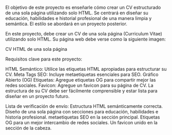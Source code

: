 El objetivo de este proyecto es enseñarle cómo crear un CV estructurado de una sola página utilizando solo HTML. Se centrará en diseñar su educación, habilidades e historial profesional de una manera limpia y semántica. El estilo se abordará en un proyecto posterior.

En este proyecto, debe crear un CV de una sola página (Curriculum Vitae) utilizando solo HTML. Su página web debe verse como la siguiente imagen:

CV HTML de una sola página

Requisitos clave para este proyecto:

HTML Semántico: Utilice las etiquetas HTML apropiadas para estructurar su CV.
Meta Tags SEO: Incluye metaetiquetas esenciales para SEO.
Gráfico Abierto (OG) Etiquetas: Agregue etiquetas OG para compartir mejor las redes sociales.
Favicon: Agregue un favicon para su página de CV.
La estructura de su CV debe ser fácilmente comprensible y estar lista para diseñar en un proyecto futuro.

Lista de verificación de envío:
Estructura HTML semánticamente correcta.
Diseño de una sola página con secciones para educación, habilidades e historia profesional.
metaetiquetas SEO en la sección principal.
Etiquetas OG para un mejor intercambio de redes sociales.
Un favicon unido en la sección de la cabeza.

